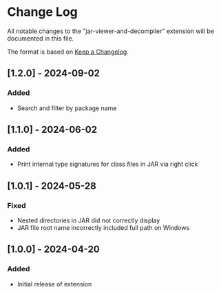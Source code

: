 # Change Log

All notable changes to the "jar-viewer-and-decompiler" extension will be documented in this file.

The format is based on [Keep a Changelog](https://keepachangelog.com/en/1.1.0/).

## [1.2.0] - 2024-09-02

### Added
- Search and filter by package name

## [1.1.0] - 2024-06-02

### Added
- Print internal type signatures for class files in JAR via right click

## [1.0.1] - 2024-05-28

### Fixed
- Nested directories in JAR did not correctly display 
- JAR file root name incorrectly included full path on Windows

## [1.0.0] - 2024-04-20

### Added
- Initial release of extension